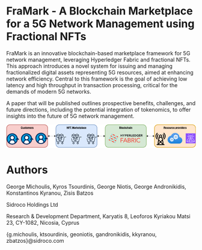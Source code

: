 # **FraMark** - A Blockchain **Mar**ketplace for a 5G Network Management using **Fra**ctional NFTs

FraMark is an innovative blockchain-based marketplace framework for 5G network management, leveraging Hyperledger Fabric and fractional NFTs. This approach introduces a novel system for issuing and managing fractionalized digital assets representing 5G resources, aimed at enhancing network efficiency. Central to this framework is the goal of achieving low latency and high throughput in transaction processing, critical for the demands of modern 5G networks. 

A paper that will be published outlines prospective benefits, challenges, and future directions, including the potential integration of tokenomics, to offer insights into the future of 5G network management.

![FraMark Architecture](./img/architecture.png)

# Authors

George Michoulis, Kyros Tsourdinis, George Niotis, George Andronikidis, Konstantinos Kyranou, Zisis Batzos


Sidroco Holdings Ltd

Research & Development Department, Karyatis 8, Leoforos Kyriakou Matsi 23, CY-1082, Nicosia, Cyprus

{g.michoulis, ktsourdinis, geoniotis, gandronikidis, kkyranou, zbatzos}@sidroco.com
